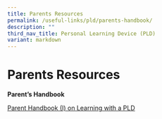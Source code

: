 ```yaml
---
title: Parents Resources
permalink: /useful-links/pld/parents-handbook/
description: ""
third_nav_title: Personal Learning Device (PLD)
variant: markdown
---
```

# Parents Resources



**Parent’s Handbook**

[Parent Handbook (I) on Learning with a PLD](/files/Useful%20Links/Parent-Handbook-I-on-Learning-with-a-PLD.pdf)